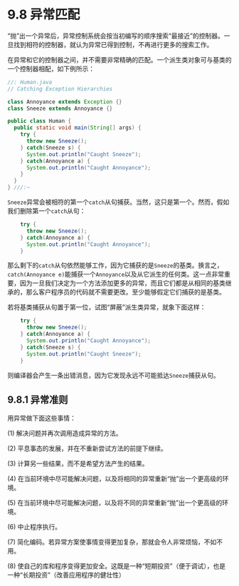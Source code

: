 # 9.8 异常匹配

“抛”出一个异常后，异常控制系统会按当初编写的顺序搜索“最接近”的控制器。一旦找到相符的控制器，就认为异常已得到控制，不再进行更多的搜索工作。

在异常和它的控制器之间，并不需要非常精确的匹配。一个派生类对象可与基类的一个控制器相配，如下例所示：

```java
//: Human.java
// Catching Exception Hierarchies

class Annoyance extends Exception {}
class Sneeze extends Annoyance {}

public class Human {
  public static void main(String[] args) {
    try {
      throw new Sneeze();
    } catch(Sneeze s) {
      System.out.println("Caught Sneeze");
    } catch(Annoyance a) {
      System.out.println("Caught Annoyance");
    }
  }
} ///:~
```

`Sneeze`异常会被相符的第一个`catch`从句捕获。当然，这只是第一个。然而，假如我们删除第一个`catch`从句：

```java
    try {
      throw new Sneeze();
    } catch(Annoyance a) {
      System.out.println("Caught Annoyance");
    }
```

那么剩下的`catch`从句依然能够工作，因为它捕获的是`Sneeze`的基类。换言之，`catch(Annoyance e)`能捕获一个`Annoyance`以及从它派生的任何类。这一点非常重要，因为一旦我们决定为一个方法添加更多的异常，而且它们都是从相同的基类继承的，那么客户程序员的代码就不需要更改。至少能够假定它们捕获的是基类。

若将基类捕获从句置于第一位，试图“屏蔽”派生类异常，就象下面这样：

```java
    try {
      throw new Sneeze();
    } catch(Annoyance a) {
      System.out.println("Caught Annoyance");
    } catch(Sneeze s) {
      System.out.println("Caught Sneeze");
    }
```

则编译器会产生一条出错消息，因为它发现永远不可能抵达`Sneeze`捕获从句。

## 9.8.1 异常准则

用异常做下面这些事情：

(1) 解决问题并再次调用造成异常的方法。

(2) 平息事态的发展，并在不重新尝试方法的前提下继续。

(3) 计算另一些结果，而不是希望方法产生的结果。

(4) 在当前环境中尽可能解决问题，以及将相同的异常重新“抛”出一个更高级的环境。

(5) 在当前环境中尽可能解决问题，以及将不同的异常重新“抛”出一个更高级的环境。

(6) 中止程序执行。

(7) 简化编码。若异常方案使事情变得更加复杂，那就会令人非常烦恼，不如不用。

(8) 使自己的库和程序变得更加安全。这既是一种“短期投资”（便于调试），也是一种“长期投资”（改善应用程序的健壮性）
